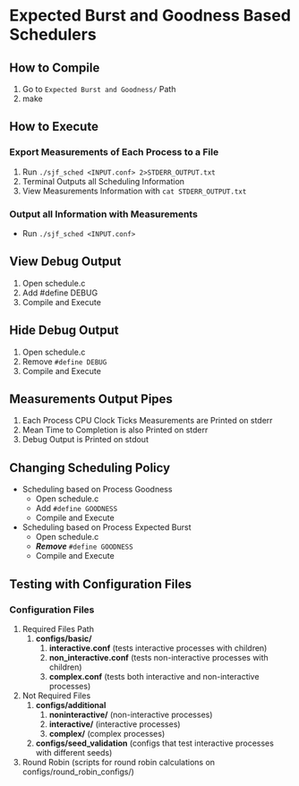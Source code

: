 # Expected Burst and Goodness Based Schedulers

## How to Compile
1. Go to ```Expected Burst and Goodness/``` Path
2. make

## How to Execute
### Export Measurements of Each Process to a File
1. Run ```./sjf_sched <INPUT.conf> 2>STDERR_OUTPUT.txt```
2. Terminal Outputs all Scheduling Information
3. View Measurements Information with ```cat STDERR_OUTPUT.txt```

### Output all Information with Measurements
  * Run ```./sjf_sched <INPUT.conf>```

## View Debug Output
1. Open schedule.c
2. Add #define DEBUG
3. Compile and Execute

## Hide Debug Output
1. Open schedule.c
2. Remove ```#define DEBUG```
3. Compile and Execute

## Measurements Output Pipes
1. Each Process CPU Clock Ticks Measurements are Printed on stderr
2. Mean Time to Completion is also Printed on stderr 
3. Debug Output is Printed on stdout

## Changing Scheduling Policy
* Scheduling based on Process Goodness
  *  Open schedule.c 
  *  Add ```#define GOODNESS```
  *  Compile and Execute
* Scheduling based on Process Expected Burst
  *   Open schedule.c 
  *   ***Remove*** ```#define GOODNESS```
  *   Compile and Execute
  
## Testing with Configuration Files
### Configuration Files
1. Required Files Path
    1. **configs/basic/**
        1. **interactive.conf** (tests interactive processes with children)
        2. **non_interactive.conf** (tests non-interactive processes with children)
        3. **complex.conf** (tests both interactive and non-interactive processes)
2. Not Required Files
    1. **configs/additional**
        1. **noninteractive/** (non-interactive processes)	
        1. **interactive/**    (interactive processes)
        3. **complex/**	(complex processes)  
    2. **configs/seed_validation** (configs that test interactive processes with different seeds)
3. Round Robin (scripts for round robin calculations on configs/round_robin_configs/)
